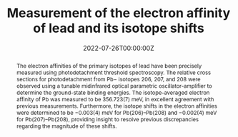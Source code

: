 ---
title: "Measurement of the electron affinity of lead and its isotope shifts"
authors:
- C. Wesley Walter
- Fabrizio Vassallo
- N. Daniel Gibson
date: "2022-07-26T00:00:00Z"
doi: "10.1103/PhysRevA.106.L010801"

# Publication type.
# Accepts a single type but formatted as a YAML list (for Hugo requirements).
# Enter a publication type from the CSL standard.
publication_types: ["article-journal"]

# Publication name and optional abbreviated publication name.
publication: "Phys. Rev. A *106*, L010801"
publication_short: ""

abstract: The electron affinities of the primary isotopes of lead have been precisely measured using photodetachment threshold spectroscopy. The relative cross sections for photodetachment from Pb− isotopes 206, 207, and 208 were observed using a tunable midinfrared optical parametric oscillator-amplifier to determine the ground-state binding energies. The isotope-averaged electron affinity of Pb was measured to be 356.723(7) meV, in excellent agreement with previous measurements. Furthermore, the isotope shifts in the electron affinities were determined to be −0.003(4) meV for Pb(206)–Pb(208) and −0.002(4) meV for Pb(207)–Pb(208), providing insight to resolve previous discrepancies regarding the magnitude of these shifts.

tags:
- publications
featured: false

links:
- name: 'Abstract'
  url: 'https://journals.aps.org/pra/abstract/10.1103/PhysRevA.106.L010801'
url_pdf: ''
url_code: ''
url_dataset: ''
url_poster: ''
url_project: ''
url_slides: ''
url_source: ''
url_video: ''

# Featured image
# To use, add an image named `featured.jpg/png` to your page's folder. 
#image:
#  caption: 'Image credit: [**Unsplash**](https://unsplash.com/photos/jdD8gXaTZsc)'
#  focal_point: ""
#  preview_only: false

# Associated Projects (optional).
#   Associate this publication with one or more of your projects.
#   Simply enter your project's folder or file name without extension.
#   E.g. `internal-project` references `content/project/internal-project/index.md`.
#   Otherwise, set `projects: []`.
# projects: []

# Slides (optional).
#   Associate this publication with Markdown slides.
#   Simply enter your slide deck's filename without extension.
#   E.g. `slides: "example"` references `content/slides/example/index.md`.
#   Otherwise, set `slides: ""`.
# slides: example
# add visible notes below the ---
---